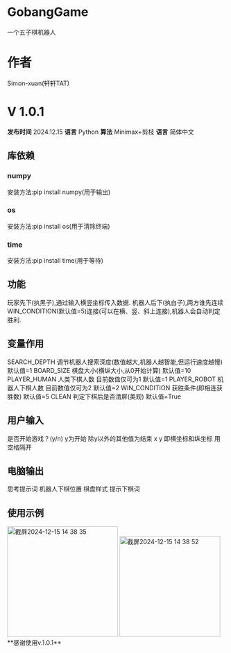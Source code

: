 # GobangGame
一个五子棋机器人

# 作者
Simon-xuan(轩轩TAT)

# V 1.0.1
**发布时间** 2024.12.15
**语言** Python
**算法** Minimax+剪枝
**语言** 简体中文
## 库依赖
### numpy 
安装方法:pip install numpy(用于输出)
### os
安装方法:pip install os(用于清除终端)
### time
安装方法:pip install time(用于等待)
## 功能
玩家先下(执黑子),通过输入横竖坐标传入数据.
机器人后下(执白子),两方谁先连续WIN_CONDITION(默认值=5)连接(可以在横、竖、斜上连接),机器人会自动判定胜利.
## 变量作用
SEARCH_DEPTH 调节机器人搜索深度(数值越大,机器人越智能,但运行速度越慢) 默认值=1
BOARD_SIZE 棋盘大小(横纵大小,从0开始计算) 默认值=10
PLAYER_HUMAN 人类下棋人数 目前数值仅可为1 默认值=1
PLAYER_ROBOT 机器人下棋人数 目前数值仅可为2 默认值=2
WIN_CONDITION 获胜条件(即相连获胜数) 默认值=5
CLEAN 判定下棋后是否清屏(美观) 默认值=True
## 用户输入
是否开始游戏？(y/n) y为开始 除y以外的其他值为结束
x y 即横坐标和纵坐标 用空格隔开
## 电脑输出
思考提示词
机器人下棋位置
棋盘样式
提示下棋词
## 使用示例
<img width="255" alt="截屏2024-12-15 14 38 35" src="https://github.com/user-attachments/assets/107000f9-62b0-4704-8b54-c0efeb48619b" />
<img width="232" alt="截屏2024-12-15 14 38 52" src="https://github.com/user-attachments/assets/88b922aa-2c95-4dc4-b674-aa6016ba981c" />
**感谢使用v.1.0.1**
